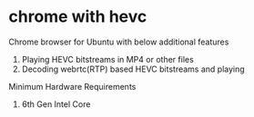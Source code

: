 # chrome with hevc
Chrome browser for Ubuntu with below additional features
1. Playing HEVC bitstreams in MP4 or other files
2. Decoding webrtc(RTP) based HEVC bitstreams and playing

Minimum Hardware Requirements
1. 6th Gen Intel Core

